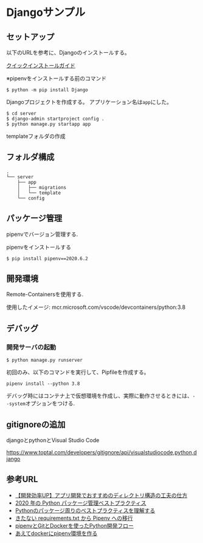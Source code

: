 # Djangoサンプル

## セットアップ

以下のURLを参考に、Djangoのインストールする。

[クイックインストールガイド](https://docs.djangoproject.com/ja/3.0/intro/install/#verifying)

※pipenvをインストールする前のコマンド

```shell
$ python -m pip install Django
```

Djangoプロジェクトを作成する。
アプリケーション名は```app```にした。

```shell
$ cd server
$ django-admin startproject config .
$ python manage.py startapp app
```

templateフォルダの作成

## フォルダ構成

```shell
.
└── server
    ├── app
    │   ├── migrations
    │   └── template
    └── config
```

## パッケージ管理
pipenvでバージョン管理する.


pipenvをインストールする

```shell
$ pip install pipenv==2020.6.2
```



## 開発環境
Remote-Containersを使用する.

使用したイメージ: mcr.microsoft.com/vscode/devcontainers/python:3.8

## デバッグ

### 開発サーバの起動

```shell
$ python manage.py runserver
```

初回のみ、以下のコマンドを実行して、Pipfileを作成する。

```
pipenv install --python 3.8
```

デバッグ時にはコンテナ上で仮想環境を作成し、実際に動作させるときには、```--system```オプションをつける.



## gitignoreの追加
djangoとpythonとVisual Studio Code

https://www.toptal.com/developers/gitignore/api/visualstudiocode,python,django

## 参考URL

- [【開発効率UP】アプリ開発でおすすめのディレクトリ構造の工夫の仕方](https://code-ship-blog.wemotion.co.jp/technology/【開発効率up】アプリ開発でおすすめのディレクト)
- [2020 年の Python パッケージ管理ベストプラクティス](https://qiita.com/sk217/items/43c994640f4843a18dbe)
- [Pythonのパッケージ周りのベストプラクティスを理解する](https://www.m3tech.blog/entry/python-packaging)
- [きたない requirements.txt から Pipenv への移行](https://www.kabuku.co.jp/developers/python-pipenv-graph)
- [pipenvとGitとDockerを使ったPython開発フロー](https://qiita.com/Aruneko/items/796d7eeb61e1f36ae4a0)
- [あえてdockerにpipenv環境を作る](https://qiita.com/nassy20/items/3724aeda49238f965fb1)